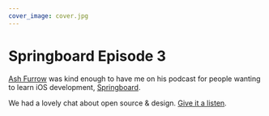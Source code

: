 ```yaml
---
cover_image: cover.jpg
---
```


# Springboard Episode 3

[Ash Furrow](https://twitter.com/ashfurrow) was kind enough to have me on his podcast for people wanting to learn iOS development, [Springboard](http://springboardshow.com/episodes/3).

We had a lovely chat about open source & design. [Give it a listen](http://springboardshow.com/episodes/3).
